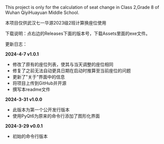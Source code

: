 This project is only for the calculation of seat change in Class 2,Grade 8 of Wuhan QiyiHuayuan Middle School.

本项目仅供武汉七一华源2023级2班计算换座位使用


下载说明：点右边的Releases下面的版本号，下载Assets里面的exe文件。

更新日志：

**2024-4-7 v1.0.1**
* 修改了原有的座位列表，使其与当天调整的座位相同
* 修复了之前无法自动更具日期在启动时推算至当前座位的问题
* 更新了"关于"界面中的信息
* 将项目上传到GitHub并开源
* 撰写本readme文件

**2024-3-31 v1.0.0**
* 此版本为第一个公开发行版本
* 使用PyQt6为原来的命令行添加了图形化界面

**2024-3-29 v0.0.1**
* 初始的命令行版本
